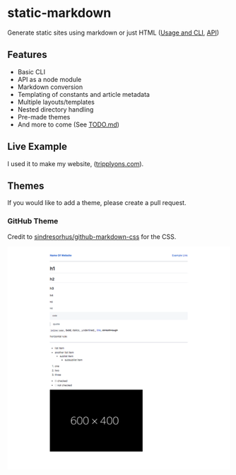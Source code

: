 # static-markdown
Generate static sites using markdown or just HTML ([Usage and CLI](docs/usage.md), [API](docs/api.md))

## Features

- Basic CLI
- API as a node module
- Markdown conversion
- Templating of constants and article metadata
- Multiple layouts/templates
- Nested directory handling
- Pre-made themes
- And more to come (See [TODO.md](TODO.md))

## Live Example

I used it to make my website, ([tripplyons.com](https://tripplyons.com/)).

## Themes

If you would like to add a theme, please create a pull request.

### GitHub Theme

Credit to [sindresorhus/github-markdown-css](https://github.com/sindresorhus/github-markdown-css) for the CSS.

![Screenshot of GitHub Theme](themes/github.png)
